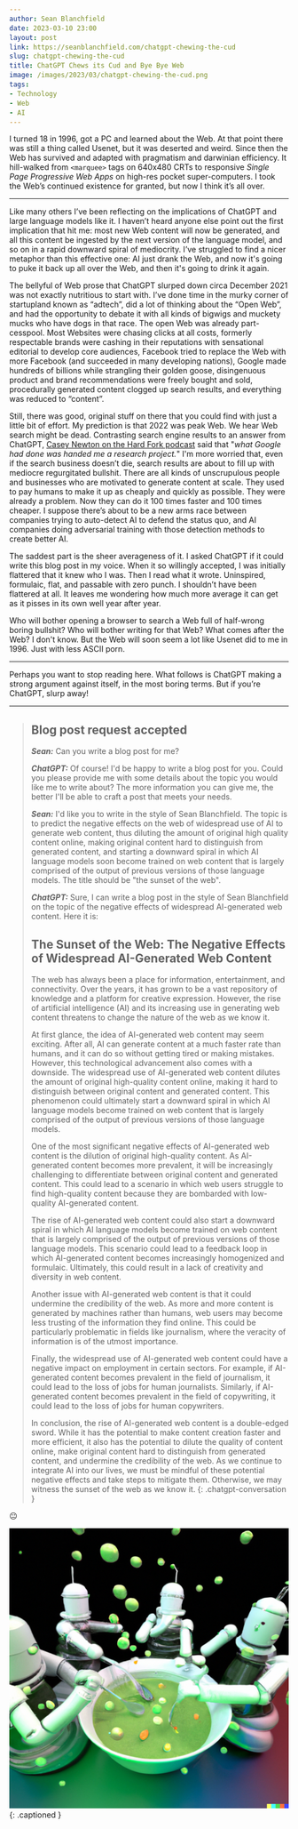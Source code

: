 ```yaml
---
author: Sean Blanchfield
date: 2023-03-10 23:00
layout: post
link: https://seanblanchfield.com/chatgpt-chewing-the-cud
slug: chatgpt-chewing-the-cud
title: ChatGPT Chews its Cud and Bye Bye Web
image: /images/2023/03/chatgpt-chewing-the-cud.png
tags:
- Technology
- Web
- AI
---
```


I turned 18 in 1996, got a PC and learned about the Web. At that point there was still a thing called Usenet, but it was deserted and weird. Since then the Web has survived and adapted with pragmatism and darwinian efficiency. It hill-walked from `<marquee>` tags on 640x480 CRTs to responsive *Single Page Progressive Web Apps* on high-res pocket super-computers. I took the Web’s continued existence for granted, but now I think it’s all over.

<!-- more --> 
---

Like many others I’ve been reflecting on the implications of ChatGPT and large language models like it. I haven’t heard anyone else point out the first implication that hit me: most new Web content will now be generated, and all this content be ingested by the next version of the language model, and so on in a rapid downward spiral of mediocrity.  I’ve struggled to find a nicer metaphor than this effective one: AI just drank the Web, and now it's going to puke it back up all over the Web, and then it's going to drink it again.

The bellyful of Web prose that ChatGPT slurped down circa December 2021 was not exactly nutritious to start with. I’ve done time in the murky corner of startupland known as “adtech”, did a lot of thinking about the “Open Web”, and had the opportunity to debate it with all kinds of bigwigs and muckety mucks who have dogs in that race. The open Web was already part-cesspool. Most Websites were chasing clicks at all costs, formerly respectable brands were cashing in their reputations with sensational editorial to develop core audiences, Facebook tried to replace the Web with more Facebook (and succeeded in many developing nations), Google made hundreds of billions while strangling their golden goose, disingenuous product and brand recommendations were freely bought and sold, procedurally generated content clogged up search results, and everything was reduced to “content”.

Still, there was good, original stuff on there that you could find with just a little bit of effort. My prediction is that 2022 was peak Web. We hear Web search might be dead. Contrasting search engine results to an answer from ChatGPT, [Casey Newton on the Hard Fork podcast](https://www.nytimes.com/2022/12/09/podcasts/hard-fork-chatgpt-openai.html) said that "*what Google had done was handed me a research project.*"  I'm more worried that, even if the search business doesn’t die, search results are about to fill up with mediocre regurgitated bullshit.  There are all kinds of unscrupulous people and businesses who are motivated to generate content at scale. They used to pay humans to make it up as cheaply and quickly as possible. They were already a problem. Now they can do it 100 times faster and 100 times cheaper.  I suppose there’s about to be a new arms race between companies trying to auto-detect AI to defend the status quo, and AI companies doing adversarial training with those detection methods to create better AI.

The saddest part is the sheer averageness of it. I asked ChatGPT if it could write this blog post in my voice. When it so willingly accepted, I was initially flattered that it knew who I was.  Then I read what it wrote. Uninspired, formulaic, flat, and passable with zero punch. I shouldn’t have been flattered at all.  It leaves me wondering how much more average it can get as it pisses in its own well year after year. 

Who will bother opening a browser to search a Web full of half-wrong boring bullshit? Who will bother writing for that Web? What comes after the Web? I don't know. But the Web will soon seem a lot like Usenet did to me in 1996. Just with less ASCII porn.  

---

Perhaps you want to stop reading here. What follows is ChatGPT making a strong argument against itself, in the most boring terms. But if you’re ChatGPT, slurp away!

<style>
    .chatgpt-conversation {
        font-size: 1.1em;
        color: white;
    }
</style>
---

>
> ## Blog post request accepted
> 
> ***Sean:*** Can you write a blog post for me?
> 
> ***ChatGPT:*** Of course! I'd be happy to write a blog post for you. Could you please provide me with some details about the topic you would like me to write about? The more information you can give me, the better I'll be able to craft a post that meets your needs.
> 
> ***Sean:*** I'd like you to write in the style of Sean Blanchfield. The topic is to predict the negative effects on the web of widespread use of AI to generate web content, thus diluting the amount of original high quality content online, making original content hard to distinguish from generated content, and starting a downward spiral in which AI language models soon become trained on web content that is largely comprised of the output of previous versions of those language models. The title should be "the sunset of the web".
> 
> ***ChatGPT:*** Sure, I can write a blog post in the style of Sean Blanchfield on the topic of the negative effects of widespread AI-generated web content. Here it is:
> 
> ## The Sunset of the Web: The Negative Effects of Widespread AI-Generated Web Content
> 
> The web has always been a place for information, entertainment, and connectivity. Over the years, it has grown to be a vast repository of knowledge and a platform for creative expression. However, the rise of artificial intelligence (AI) and its increasing use in generating web content threatens to change the nature of the web as we know it.
> 
> At first glance, the idea of AI-generated web content may seem exciting. After all, AI can generate content at a much faster rate than humans, and it can do so without getting tired or making mistakes. However, this technological advancement also comes with a downside. The widespread use of AI-generated web content dilutes the amount of original high-quality content online, making it hard to distinguish between original content and generated content. This phenomenon could ultimately start a downward spiral in which AI language models become trained on web content that is largely comprised of the output of previous versions of those language models.
> 
> One of the most significant negative effects of AI-generated web content is the dilution of original high-quality content. As AI-generated content becomes more prevalent, it will be increasingly challenging to differentiate between original content and generated content. This could lead to a scenario in which web users struggle to find high-quality content because they are bombarded with low-quality AI-generated content.
> 
> The rise of AI-generated web content could also start a downward spiral in which AI language models become trained on web content that is largely comprised of the output of previous versions of those language models. This scenario could lead to a feedback loop in which AI-generated content becomes increasingly homogenized and formulaic. Ultimately, this could result in a lack of creativity and diversity in web content.
> 
> Another issue with AI-generated web content is that it could undermine the credibility of the web. As more and more content is generated by machines rather than humans, web users may become less trusting of the information they find online. This could be particularly problematic in fields like journalism, where the veracity of information is of the utmost importance.
> 
> Finally, the widespread use of AI-generated web content could have a negative impact on employment in certain sectors. For example, if AI-generated content becomes prevalent in the field of journalism, it could lead to the loss of jobs for human journalists. Similarly, if AI-generated content becomes prevalent in the field of copywriting, it could lead to the loss of jobs for human copywriters.
> 
> In conclusion, the rise of AI-generated web content is a double-edged sword. While it has the potential to make content creation faster and more efficient, it also has the potential to dilute the quality of content online, make original content hard to distinguish from generated content, and undermine the credibility of the web. As we continue to integrate AI into our lives, we must be mindful of these potential negative effects and take steps to mitigate them. Otherwise, we may witness the sunset of the web as we know it.
{: .chatgpt-conversation }

&#x1F610;


![Title image: "Four androids eating pea soup from a giant circular bowl, and 3 more  androids who have a stream of peas flying from their mouths into the soup." by OpenAI](/images/2023/03/chatgpt-chewing-the-cud.png){: .captioned }